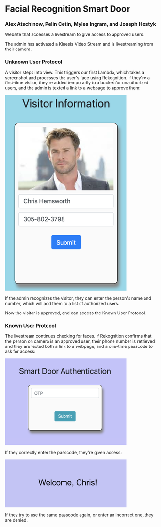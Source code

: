 # Facial Recognition Smart Door
### Alex Atschinow, Pelin Cetin, Myles Ingram, and Joseph Hostyk

Website that accesses a livestream to give access to approved users.

The admin has activated a Kinesis Video Stream and is livestreaming from their camera.

### Unknown User Protocol

A visitor steps into view. This triggers our first Lambda, which takes a screenshot and processes the user's face using Rekognition.
If they're a first-time visitor, they're added temporarily to a bucket for unauthorized users, and the admin is texted a link to a webpage to approve them:

<img src="https://github.com/pelincetin/Facial-Recognition-SmartDoor/blob/main/Demo/authorizeUser.png" alt="Your image title" width="400"/>

If the admin recognizes the visitor, they can enter the person's name and number, which will add them to a list of authorized users.

Now the visitor is approved, and can access the Known User Protocol.

### Known User Protocol

The livestream continues checking for faces. If Rekognition confirms that the person on camera is an approved user, their phone number is retrieved and they are texted both a link to a webpage, and a one-time passcode to ask for access:

<img src="https://github.com/pelincetin/Facial-Recognition-SmartDoor/blob/main/Demo/allowAccess.png" alt="Your image title" width="400"/>

If they correctly enter the passcode, they're given access:

<img src="https://github.com/pelincetin/Facial-Recognition-SmartDoor/blob/main/Demo/accessApproved.png" alt="Your image title" width="400"/>

If they try to use the same passcode again, or enter an incorrect one, they are denied.


